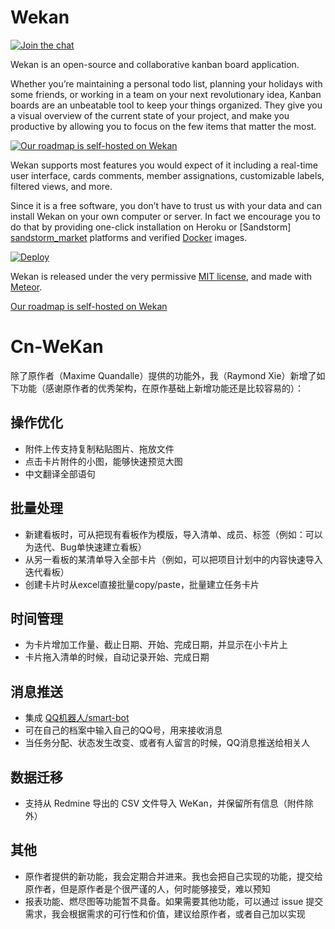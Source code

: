 # Wekan

[![Join the chat][gitter_badge]][gitter_chat]

Wekan is an open-source and collaborative kanban board application.

Whether you’re maintaining a personal todo list, planning your holidays with
some friends, or working in a team on your next revolutionary idea, Kanban
boards are an unbeatable tool to keep your things organized. They give you a
visual overview of the current state of your project, and make you productive by
allowing you to focus on the few items that matter the most.

[![Our roadmap is self-hosted on Wekan][screenshot]][roadmap]

Wekan supports most features you would expect of it including a real-time user
interface, cards comments, member assignations, customizable labels, filtered
views, and more.

Since it is a free software, you don’t have to trust us with your data and can
install Wekan on your own computer or server. In fact we encourage you to do
that by providing one-click installation on Heroku or [Sandstorm]
[sandstorm_market] platforms and verified [Docker][docker_image] images.

[![Deploy][heroku_button]][heroku_deploy]

Wekan is released under the very permissive [MIT license](LICENSE), and made
with [Meteor](https://www.meteor.com).

[Our roadmap is self-hosted on Wekan][roadmap]

[screenshot]: http://i.imgur.com/cI4jW2h.png
[gitter_badge]: https://badges.gitter.im/Join%20Chat.svg
[gitter_chat]: https://gitter.im/wekan/wekan
[roadmap]: http://try.wekan.io/b/MeSsFJaSqeuo9M6bs/wekan-roadmap
[sandstorm_market]: https://oasis.sandstorm.io/appdemo/m86q05rdvj14yvn78ghaxynqz7u2svw6rnttptxx49g1785cdv1h
[docker_image]: https://hub.docker.com/r/mquandalle/wekan/
[heroku_button]: https://www.herokucdn.com/deploy/button.png
[heroku_deploy]: https://heroku.com/deploy?template=https://github.com/wekan/wekan/tree/master

# Cn-WeKan

除了原作者（Maxime Quandalle）提供的功能外，我（Raymond Xie）新增了如下功能（感谢原作者的优秀架构，在原作基础上新增功能还是比较容易的）：

## 操作优化
* 附件上传支持复制粘贴图片、拖放文件
* 点击卡片附件的小图，能够快速预览大图
* 中文翻译全部语句

## 批量处理
* 新建看板时，可从把现有看板作为模版，导入清单、成员、标签（例如：可以为迭代、Bug单快速建立看板）
* 从另一看板的某清单导入全部卡片（例如，可以把项目计划中的内容快速导入迭代看板）
* 创建卡片时从excel直接批量copy/paste，批量建立任务卡片

## 时间管理
* 为卡片增加工作量、截止日期、开始、完成日期，并显示在小卡片上
* 卡片拖入清单的时候，自动记录开始、完成日期

## 消息推送
* 集成 [QQ机器人/smart-bot](https://github.com/floatinghotpot/qqbot)
* 可在自己的档案中输入自己的QQ号，用来接收消息
* 当任务分配、状态发生改变、或者有人留言的时候，QQ消息推送给相关人

## 数据迁移
* 支持从 Redmine 导出的 CSV 文件导入 WeKan，并保留所有信息（附件除外）

## 其他
* 原作者提供的新功能，我会定期合并进来。我也会把自己实现的功能，提交给原作者，但是原作者是个很严谨的人，何时能够接受，难以预知
* 报表功能、燃尽图等功能暂不具备。如果需要其他功能，可以通过 issue 提交需求，我会根据需求的可行性和价值，建议给原作者，或者自己加以实现
